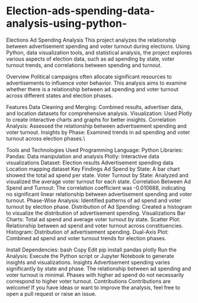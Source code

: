 # Election-ads-spending-data-analysis-using-python-
Elections Ad Spending Analysis
This project analyzes the relationship between advertisement spending and voter turnout during elections. Using Python, data visualization tools, and statistical analysis, the project explores various aspects of election data, such as ad spending by state, voter turnout trends, and correlations between spending and turnout.

Overview
Political campaigns often allocate significant resources to advertisements to influence voter behavior. This analysis aims to examine whether there is a relationship between ad spending and voter turnout across different states and election phases.

Features
Data Cleaning and Merging: Combined results, advertiser data, and location datasets for comprehensive analysis.
Visualization: Used Plotly to create interactive charts and graphs for better insights.
Correlation Analysis: Assessed the relationship between advertisement spending and voter turnout.
Insights by Phase: Examined trends in ad spending and voter turnout across election phases.\

Tools and Technologies Used
Programming Language: Python
Libraries:
Pandas: Data manipulation and analysis
Plotly: Interactive data visualizations
Dataset:
Election results
Advertisement spending data
Location mapping dataset
Key Findings
Ad Spend by State:
A bar chart showed the total ad spend per state.
Voter Turnout by State:
Analyzed and visualized the average voter turnout for each state.
Correlation Between Ad Spend and Turnout:
The correlation coefficient was -0.010688, indicating no significant linear relationship between advertisement spending and voter turnout.
Phase-Wise Analysis:
Identified patterns of ad spend and voter turnout by election phase.
Distribution of Ad Spending:
Created a histogram to visualize the distribution of advertisement spending.
Visualizations
Bar Charts:
Total ad spend and average voter turnout by state.
Scatter Plot:
Relationship between ad spend and voter turnout across constituencies.
Histogram:
Distribution of advertisement spending.
Dual-Axis Plot:
Combined ad spend and voter turnout trends for election phases.

Install Dependencies:
bash
Copy
Edit
pip install pandas plotly
Run the Analysis: Execute the Python script or Jupyter Notebook to generate insights and visualizations.
Insights
Advertisement spending varies significantly by state and phase.
The relationship between ad spending and voter turnout is minimal.
Phases with higher ad spend do not necessarily correspond to higher voter turnout.
Contributions
Contributions are welcome! If you have ideas or want to improve the analysis, feel free to open a pull request or raise an issue.

